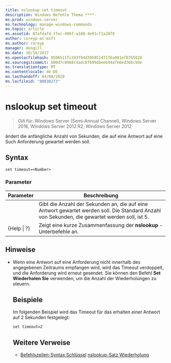 ```yaml
---
title: nslookup set timeout
description: Windows-Befehle Thema ****-
ms.prod: windows-server
ms.technology: manage-windows-commands
ms.topic: article
ms.assetid: 07afdaf4-ffec-496f-a188-4e91cf1a28f8
author: coreyp-at-msft
ms.author: coreyp
manager: dongill
ms.date: 10/16/2017
ms.openlocfilehash: 8506511fc203f94d395851471f6a981ef0765928
ms.sourcegitcommit: b00d7c8968c4adc8f699dbee694afe6ed36bc9de
ms.translationtype: MT
ms.contentlocale: de-DE
ms.lasthandoff: 04/08/2020
ms.locfileid: "80838273"
---
```

# <a name="nslookup-set-timeout"></a>nslookup set timeout

>Gilt für: Windows Server (Semi-Annual Channel), Windows Server 2016, Windows Server 2012 R2, Windows Server 2012

ändert die anfängliche Anzahl von Sekunden, die auf eine Antwort auf eine Such Anforderung gewartet werden soll.
## <a name="syntax"></a>Syntax
```
set timeout=<Number>
```
### <a name="parameters"></a>Parameter

|    Parameter    |                                           Beschreibung                                            |
|-----------------|--------------------------------------------------------------------------------------------------|
|    <Number>     | Gibt die Anzahl der Sekunden an, die auf eine Antwort gewartet werden soll. Die Standard Anzahl von Sekunden, die gewartet werden soll, ist 5. |
| {Help &#124; ?} |                      Zeigt eine kurze Zusammenfassung der **nslookup** -Unterbefehle an.                       |

## <a name="remarks"></a>Hinweise
- Wenn eine Antwort auf eine Anforderung nicht innerhalb des angegebenen Zeitraums empfangen wird, wird das Timeout verdoppelt, und die Anforderung wird erneut gesendet. Sie können den Befehl **Set Wiederholen Sie** verwenden, um die Anzahl der Wiederholungen zu steuern.
  ## <a name="examples"></a><a name=BKMK_examples></a>Beispiele
  Im folgenden Beispiel wird das Timeout für das erhalten einer Antwort auf 2 Sekunden festgelegt:
  ```
  set timeout=2
  ```
  ## <a name="additional-references"></a>Weitere Verweise
  - [Befehlszeilen-Syntax Schlüssel](command-line-syntax-key.md)
  [nslookup-Satz Wiederholung](nslookup-set-retry.md)
